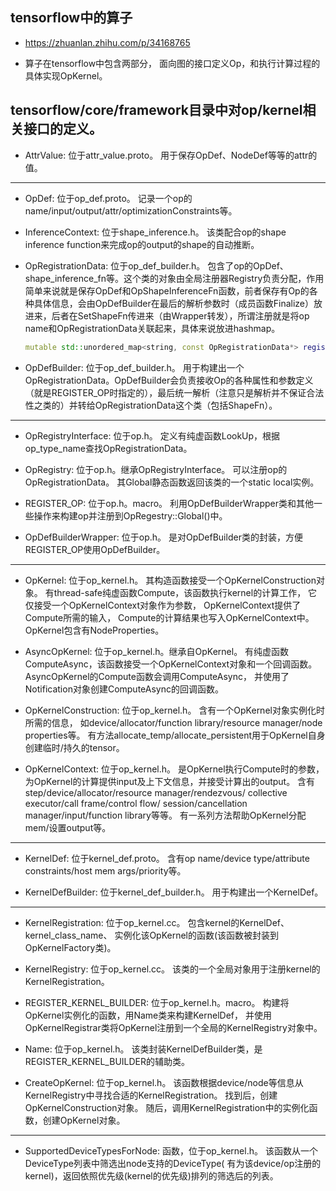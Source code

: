 ## tensorflow中的算子

- https://zhuanlan.zhihu.com/p/34168765

- 算子在tensorflow中包含两部分，
面向图的接口定义Op，和执行计算过程的具体实现OpKernel。

## tensorflow/core/framework目录中对op/kernel相关接口的定义。

- AttrValue: 位于attr\_value.proto。
用于保存OpDef、NodeDef等等的attr的值。

---

- OpDef: 位于op\_def.proto。
记录一个op的name/input/output/attr/optimizationConstraints等。

- InferenceContext: 位于shape\_inference.h。
该类配合op的shape inference function来完成op的output的shape的自动推断。

- OpRegistrationData: 位于op\_def\_builder.h。
包含了op的OpDef、shape\_inference\_fn等。这个类的对象由全局注册器Registry负责分配，作用简单来说就是保存OpDef和OpShapeInferenceFn函数，前者保存有Op的各种具体信息，会由OpDefBuilder在最后的解析参数时（成员函数Finalize）放进来，后者在SetShapeFn传进来（由Wrapper转发），所谓注册就是将op name和OpRegistrationData关联起来，具体来说放进hashmap。

    ```c++
    mutable std::unordered_map<string, const OpRegistrationData*> registry_;
    ```

- OpDefBuilder: 位于op\_def\_builder.h。
用于构建出一个OpRegistrationData。OpDefBuilder会负责接收Op的各种属性和参数定义（就是REGISTER_OP时指定的），最后统一解析（注意只是解析并不保证合法性之类的）并转给OpRegistrationData这个类（包括ShapeFn）。

---

- OpRegistryInterface: 位于op.h。
定义有纯虚函数LookUp，根据op\_type\_name查找OpRegistrationData。

- OpRegistry: 位于op.h。继承OpRegistryInterface。
可以注册op的OpRegistrationData。
其Global静态函数返回该类的一个static local实例。

- REGISTER\_OP: 位于op.h。macro。
利用OpDefBuilderWrapper类和其他一些操作来构建op并注册到OpRegestry::Global()中。

- OpDefBuilderWrapper: 位于op.h。
是对OpDefBuilder类的封装，方便REGISTER\_OP使用OpDefBuilder。

---

- OpKernel: 位于op\_kernel.h。
其构造函数接受一个OpKernelConstruction对象。
有thread-safe纯虚函数Compute，该函数执行kernel的计算工作，
它仅接受一个OpKernelContext对象作为参数，
OpKernelContext提供了Compute所需的输入，
Compute的计算结果也写入OpKernelContext中。
OpKernel包含有NodeProperties。

- AsyncOpKernel: 位于op\_kernel.h。继承自OpKernel。
有纯虚函数ComputeAsync，该函数接受一个OpKernelContext对象和一个回调函数。
AsyncOpKernel的Compute函数会调用ComputeAsync，
并使用了Notification对象创建ComputeAsync的回调函数。

- OpKernelConstruction: 位于op\_kernel.h。
含有一个OpKernel对象实例化时所需的信息，
如device/allocator/function library/resource manager/node properties等。
有方法allocate\_temp/allocate\_persistent用于OpKernel自身创建临时/持久的tensor。

- OpKernelContext: 位于op\_kernel.h。
是OpKernel执行Compute时的参数，
为OpKernel的计算提供input及上下文信息，并接受计算出的output。
含有step/device/allocator/resource manager/rendezvous/
collective executor/call frame/control flow/
session/cancellation manager/input/function library等等。
有一系列方法帮助OpKernel分配mem/设置output等。

---

- KernelDef: 位于kernel\_def.proto。
含有op name/device type/attribute constraints/host mem args/priority等。

- KernelDefBuilder: 位于kernel\_def\_builder.h。
用于构建出一个KernelDef。

---

- KernelRegistration: 位于op\_kernel.cc。
包含kernel的KernelDef、kernel\_class\_name、
实例化该OpKernel的函数(该函数被封装到OpKernelFactory类)。

- KernelRegistry: 位于op\_kernel.cc。
该类的一个全局对象用于注册kernel的KernelRegistration。

- REGISTER\_KERNEL\_BUILDER: 位于op\_kernel.h。macro。
构建将OpKernel实例化的函数，用Name类来构建KernelDef，
并使用OpKernelRegistrar类将OpKernel注册到一个全局的KernelRegistry对象中。

- Name: 位于op\_kernel.h。
该类封装KernelDefBuilder类，是REGISTER\_KERNEL\_BUILDER的辅助类。

- CreateOpKernel: 位于op\_kernel.h。
该函数根据device/node等信息从KernelRegistry中寻找合适的KernelRegistration。
找到后，创建OpKernelConstruction对象。
随后，调用KernelRegistration中的实例化函数，创建OpKernel对象。

---

- SupportedDeviceTypesForNode: 函数，位于op\_kernel.h。
该函数从一个DeviceType列表中筛选出node支持的DeviceType(
有为该device/op注册的kernel)，返回依照优先级(kernel的优先级)排列的筛选后的列表。
